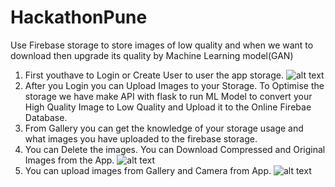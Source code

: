 # HackathonPune
Use Firebase storage to store images of low quality and when we want to download then upgrade its quality by Machine Learning model(GAN)
1. First youthave to Login or Create User to user the app storage.
![alt text](https://github.com/Prakash-sa/HackathonPune/blob/master/1.jpg)
2. After you Login you can Upload Images to your Storage. To Optimise the storage we have make API with flask to run ML Model to convert your High Quality Image to Low Quality and Upload it to the Online Firebae Database.
3. From Gallery you can get the knowledge of your storage usage and what images you have uploaded to the firebase storage.
4. You can Delete the images. You can Download Compressed and Original Images from the App.
![alt text](https://github.com/Prakash-sa/HackathonPune/blob/master/3.jpg)
5. You can upload images from Gallery and Camera from App.
![alt text](https://github.com/Prakash-sa/HackathonPune/blob/master/2.jpg)


